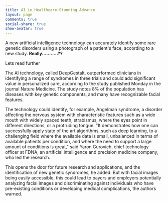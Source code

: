 ```yaml
---
title: AI in Healthcare-Stunning Advance
layout: page
comments: true
social-share: true
show-avatar: true
---
```


A new artificial intelligence technology can accurately identify some rare genetic disorders using a photograph of a patient's face, according to a new study. **Really...........??**

Lets read further

The AI technology, called DeepGestalt, outperformed clinicians in identifying a range of syndromes in three trials and could add significant value in personalized care, according to the study published Monday in the journal Nature Medicine. The study notes 8% of the population has diseases with key genetic components, and many have recognizable facial features.

The technology could identify, for example, Angelman syndrome, a disorder affecting the nervous system with characteristic features such as a wide mouth with widely spaced teeth, strabismus, where the eyes point in different directions, or a protruding tongue. "It demonstrates how one can successfully apply state of the art algorithms, such as deep learning, to a challenging field where the available data is small, unbalanced in terms of available patients per condition, and where the need to support a large amount of conditions is great," said Yaron Gurovich, chief technology officer at FDNA, an artificial intelligence and precision medicine company, who led the research.

This opens the door for future research and applications, and the identification of new genetic syndromes, he added. 
But with facial images being easily accessible, this could lead to payers and employers potentially analyzing facial images and discriminating against individuals who have pre-existing conditions or developing medical complications, the authors warned.